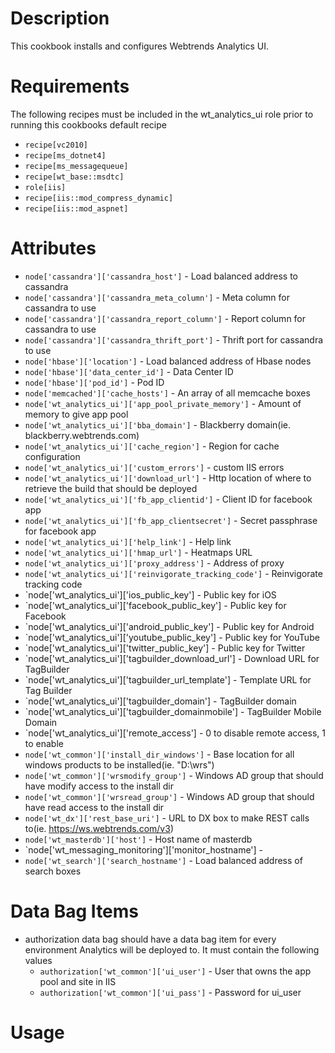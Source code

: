Description
===========
This cookbook installs and configures Webtrends Analytics UI.

Requirements
============
The following recipes must be included in the wt_analytics_ui role prior to running this cookbooks default recipe
* `recipe[vc2010]`
* `recipe[ms_dotnet4]`
* `recipe[ms_messagequeue]`
* `recipe[wt_base::msdtc]`
* `role[iis]`
* `recipe[iis::mod_compress_dynamic]`
* `recipe[iis::mod_aspnet]`

Attributes
==========
* `node['cassandra']['cassandra_host']` - Load balanced address to cassandra
* `node['cassandra']['cassandra_meta_column']` - Meta column for cassandra to use
* `node['cassandra']['cassandra_report_column']` - Report column for cassandra to use
* `node['cassandra']['cassandra_thrift_port']` - Thrift port for cassandra to use
* `node['hbase']['location']` - Load balanced address of Hbase nodes
* `node['hbase']['data_center_id']` - Data Center ID
* `node['hbase']['pod_id']` - Pod ID
* `node['memcached']['cache_hosts']` - An array of all memcache boxes
* `node['wt_analytics_ui']['app_pool_private_memory']` - Amount of memory to give app pool
* `node['wt_analytics_ui']['bba_domain']` - Blackberry domain(ie. blackberry.webtrends.com)
* `node['wt_analytics_ui']['cache_region']` - Region for cache configuration
* `node['wt_analytics_ui']['custom_errors']` - custom IIS errors
* `node['wt_analytics_ui']['download_url']` - Http location of where to retrieve the build that should be deployed
* `node['wt_analytics_ui']['fb_app_clientid']` - Client ID for facebook app
* `node['wt_analytics_ui']['fb_app_clientsecret']` - Secret passphrase for facebook app
* `node['wt_analytics_ui']['help_link']` - Help link
* `node['wt_analytics_ui']['hmap_url']` - Heatmaps URL
* `node['wt_analytics_ui']['proxy_address']` - Address of proxy
* `node['wt_analytics_ui']['reinvigorate_tracking_code']` - Reinvigorate tracking code
* `node['wt_analytics_ui']['ios_public_key'] - Public key for iOS
* `node['wt_analytics_ui']['facebook_public_key'] - Public key for Facebook
* `node['wt_analytics_ui']['android_public_key'] - Public key for Android
* `node['wt_analytics_ui']['youtube_public_key'] - Public key for YouTube
* `node['wt_analytics_ui']['twitter_public_key'] - Public key for Twitter
* `node['wt_analytics_ui']['tagbuilder_download_url'] - Download URL for TagBuilder 
* `node['wt_analytics_ui']['tagbuilder_url_template'] - Template URL for Tag Builder
* `node['wt_analytics_ui']['tagbuilder_domain'] - TagBuilder domain
* `node['wt_analytics_ui']['tagbuilder_domainmobile'] - TagBuilder Mobile Domain
* `node['wt_analytics_ui']['remote_access'] - 0 to disable remote access, 1 to enable
* `node['wt_common']['install_dir_windows']` - Base location for all windows products to be installed(ie. "D:\\wrs")
* `node['wt_common']['wrsmodify_group']` - Windows AD group that should have modify access to the install dir
* `node['wt_common']['wrsread_group']` - Windows AD group that should have read access to the install dir
* `node['wt_dx']['rest_base_uri']` - URL to DX box to make REST calls to(ie. https://ws.webtrends.com/v3)
* `node['wt_masterdb']['host']` - Host name of masterdb
* `node['wt_messaging_monitoring']['monitor_hostname'] - 
* `node['wt_search']['search_hostname']` - Load balanced address of search boxes

Data Bag Items
===============
* authorization data bag should have a data bag item for every environment Analytics will be deployed to. It must contain the following values
	* `authorization['wt_common']['ui_user']` - User that owns the app pool and site in IIS
	* `authorization['wt_common']['ui_pass']` - Password for ui_user

Usage
=====

